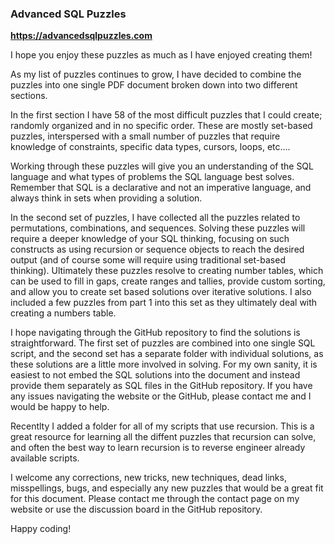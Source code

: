 
### Advanced SQL Puzzles

**https://advancedsqlpuzzles.com**

I hope you enjoy these puzzles as much as I have enjoyed creating them!

As my list of puzzles continues to grow, I have decided to combine the puzzles into one single PDF document broken down into two different sections.

In the first section I have 58 of the most difficult puzzles that I could create; randomly organized and in no specific order.  These are mostly set-based puzzles, interspersed with a small number of puzzles that require knowledge of constraints, specific data types, cursors, loops, etc....

Working through these puzzles will give you an understanding of the SQL language and what types of problems the SQL language best solves.  Remember that SQL is a declarative and not an imperative language, and always think in sets when providing a solution.

In the second set of puzzles, I have collected all the puzzles related to permutations, combinations, and sequences.  Solving these puzzles will require a deeper knowledge of your SQL thinking, focusing on such constructs as using recursion or sequence objects to reach the desired output (and of course some will require using traditional set-based thinking).  Ultimately these puzzles resolve to creating number tables, which can be used to fill in gaps, create ranges and tallies, provide custom sorting, and allow you to create set based solutions over iterative solutions.  I also included a few puzzles from part 1 into this set as they ultimately deal with creating a numbers table.

I hope navigating through the GitHub repository to find the solutions is straightforward.  The first set of puzzles are combined into one single SQL script, and the second set has a separate folder with individual solutions, as these solutions are a little more involved in solving.  For my own sanity, it is easiest to not embed the SQL solutions into the document and instead provide them separately as SQL files in the GitHub repository.  If you have any issues navigating the website or the GitHub, please contact me and I would be happy to help.

Recentlty I added a folder for all of my scripts that use recursion.  This is a great resource for learning all the diffent puzzles that recursion can solve, and often the best way to learn recursion is to reverse engineer already available scripts.
 
I welcome any corrections, new tricks, new techniques, dead links, misspellings, bugs, and especially any new puzzles that would be a great fit for this document.
Please contact me through the contact page on my website or use the discussion board in the GitHub repository.

Happy coding!
